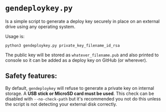 # `gendeploykey.py`

Is a simple script to generate a deploy key securely in place on an external
drive using any operating system.

Usage is:
```
python3 gendeploykey.py private_key_filename_id_rsa
```

The public key will be stored as `whatever_filename.pub` and also printed to
console so it can be added as a deploy key on GitHub (or wherever).

## Safety features:

By default, `gendeploykey` will refuse to generate a private key on internal
storage. A **USB stick or MicroSD card must be used**. This check can be
disabled with `--no-check-path` but it's recommended you not do this unless the script is not detecting your external disk correctly.